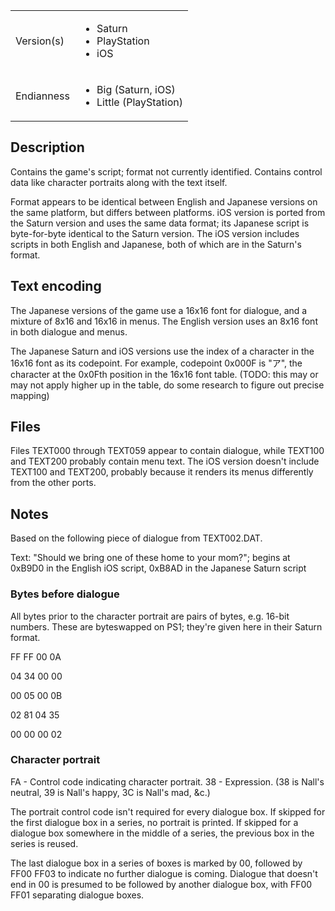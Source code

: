 |  | |
| --- | --- |
| Version(s) | <ul> <li>Saturn</li> <li>PlayStation</li> <li>iOS</li></ul> |
| Endianness | <ul><li>Big (Saturn, iOS)</li> <li>Little (PlayStation)</li></ul> |

## Description

Contains the game's script; format not currently identified. Contains control data like character portraits along with the text itself.

Format appears to be identical between English and Japanese versions on the same platform, but differs between platforms.
iOS version is ported from the Saturn version and uses the same data format; its Japanese script is byte-for-byte identical to the Saturn version.
The iOS version includes scripts in both English and Japanese, both of which are in the Saturn's format.

## Text encoding

The Japanese versions of the game use a 16x16 font for dialogue, and a mixture of 8x16 and 16x16 in menus. The English version uses an 8x16 font in both dialogue and menus.

The Japanese Saturn and iOS versions use the index of a character in the 16x16 font as its codepoint. For example, codepoint 0x000F is "ア", the character at the 0x0Fth position in the 16x16 font table. (TODO: this may or may not apply higher up in the table, do some research to figure out precise mapping)

## Files

Files TEXT000 through TEXT059 appear to contain dialogue, while TEXT100 and TEXT200 probably contain menu text.
The iOS version doesn't include TEXT100 and TEXT200, probably because it renders its menus differently from the other ports.

## Notes

Based on the following piece of dialogue from TEXT002.DAT.

Text: "Should we bring one of these home to your mom?"; begins at 0xB9D0 in the English iOS script, 0xB8AD in the Japanese Saturn script

### Bytes before dialogue

All bytes prior to the character portrait are pairs of bytes, e.g. 16-bit numbers. These are byteswapped on PS1; they're given here in their Saturn format.

FF
FF
00
0A

04
34
00
00

00
05
00
0B

02
81
04
35

00
00
00
02

### Character portrait

FA - Control code indicating character portrait.
38 - Expression. (38 is Nall's neutral, 39 is Nall's happy, 3C is Nall's mad, &c.)

The portrait control code isn't required for every dialogue box. If skipped for the first dialogue box in a series, no portrait is printed. If skipped for a dialogue box somewhere in the middle of a series, the previous box in the series is reused.

The last dialogue box in a series of boxes is marked by 00, followed by FF00 FF03 to indicate no further dialogue is coming. Dialogue that doesn't end in 00 is presumed to be followed by another dialogue box, with FF00 FF01 separating dialogue boxes.

